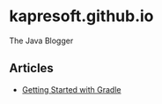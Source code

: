 # kapresoft.github.io
The Java Blogger

## Articles

* [Getting Started with Gradle](getting-started-with-gradle)


